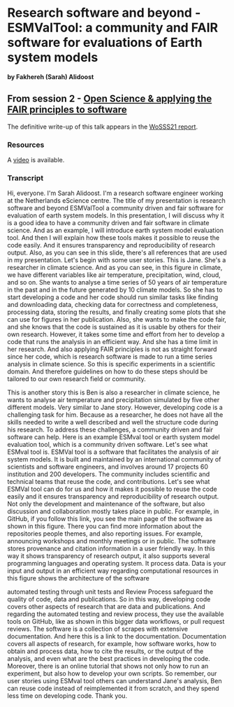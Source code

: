 # Research software and beyond - ESMValTool: a community and FAIR software for evaluations of Earth system models
**by Fakhereh (Sarah) Alidoost**  

## From session 2 - [Open Science & applying the FAIR principles to software](/wosss21/agenda#session-2)  

The definitive write-up of this talk appears in the [WoSSS21 report](https://wosss.org/#reports).

### Resources
A [video](https://www.youtube.com/watch?v=UXt7JADfvoA&list=PLXAvKzjdTsrxFqbjWtxHjfJc0RN6jMwZg&index=12) is available.

### Transcript

Hi, everyone. I'm Sarah Alidoost. I'm a research software engineer working at the Netherlands eScience centre. The title of my presentation is research software and beyond ESMValTool a community driven and fair software for evaluation of earth system models. In this presentation, I will discuss why it is a good idea to have a community driven and fair software in climate science. And as an example, I will introduce earth system model evaluation tool. And then I will explain how these tools makes it possible to reuse the code easily. And it ensures transparency and reproducibility of research output. Also, as you can see in this slide, there's all references that are used in my presentation. Let's begin with some user stories. This is Jane. She's a researcher in climate science. And as you can see, in this figure in climate, we have different variables like air temperature, precipitation, wind, cloud, and so on. She wants to analyse a time series of 50 years of air temperature in the past and in the future generated by 10 climate models. So she has to start developing a code and her code should run similar tasks like finding and downloading data, checking data for correctness and completeness, processing data, storing the results, and finally creating some plots that she can use for figures in her publication. Also, she wants to make the code fair, and she knows that the code is sustained as it is usable by others for their own research. However, it takes some time and effort  from her to develop a code that runs the analysis in an efficient way. And she has a time limit in her research. And also applying FAIR principles is not as straight forward since her code, which is research software is made to run a time series analysis in climate science. So this is specific experiments in a scientific domain. And therefore guidelines on how to do these steps should be tailored to our own research field or community.

This is another story this is Ben is also a researcher in climate science, he wants to analyse air temperature and precipitation simulated by five other different models. Very similar to Jane story. However, developing code is a challenging task for him. Because as a researcher, he does not have all the skills needed to write a well described and well the structure code during his research. To address these challenges, a community driven and fair software can help. Here is an example ESMval tool or earth system model evaluation tool, which is a community driven software. Let's see what ESMval tool is. ESMVal tool is a software that facilitates the analysis of air system models. It is built and maintained by an international community of scientists and software engineers, and involves around 17 projects 60 institution and 200 developers. The community includes scientific and technical teams that reuse the code, and contributions. Let's see what ESMVal tool can do for us and how it makes it possible to reuse the code easily and it ensures transparency and reproducibility of research output. Not only the development and maintenance of the software, but also discussion and collaboration mostly takes place in public. For example, in GitHub, if you follow this link, you see the main page of the software as shown in this figure. There you can find more information about the repositories people themes, and also reporting issues. For example, announcing workshops and monthly meetings or in public. The software stores provenance and citation information in a user friendly way. In this way it shows transparency of research output, it also supports several programming languages and operating system. It process data. Data is your input and output in an efficient way regarding computational resources in this figure shows the architecture of the software

automated testing through unit tests and Review Process safeguard the quality of code, data and publications. So in this way, developing code covers other aspects of research that are data and publications. And regarding the automated testing and review process, they use the available tools on GitHub, like as shown in this bigger data workflows, or pull request reviews. The software is a collection of scrapes with extensive documentation. And here this is a link to the documentation. Documentation covers all aspects of research, for example, how software works, how to obtain and process data, how to cite the results, or the output of the analysis, and even what are the best practices in developing the code. Moreover, there is an online tutorial that shows not only how to run an experiment, but also how to develop your own scripts. So remember, our user stories using ESMval tool others can understand Jane's analysis, Ben can reuse code instead of reimplemented it from scratch, and they spend less time on developing code. Thank you.

